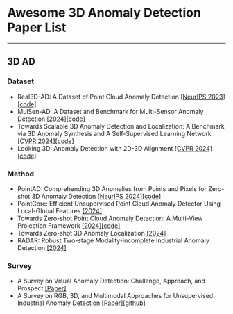 # Awesome 3D Anomaly Detection Paper List
---
## 3D AD
  ### Dataset
  + Real3D-AD: A Dataset of Point Cloud Anomaly Detection [[NeurIPS 2023]](https://arxiv.org/abs/2309.13226)[[code]](https://github.com/M-3LAB/Real3D-AD)
  + MulSen-AD: A Dataset and Benchmark for Multi-Sensor Anomaly Detection [[2024]](https://zzzbbbzzz.github.io/MulSen_AD/index.html)[[code]](https://github.com/ZZZBBBZZZ/MulSen-AD)
  + Towards Scalable 3D Anomaly Detection and Localization: A Benchmark via 3D Anomaly Synthesis and A Self-Supervised Learning Network [[CVPR 2024]](https://arxiv.org/abs/2311.14897)[[code]](https://github.com/Chopper-233/Anomaly-ShapeNet)
  + Looking 3D: Anomaly Detection with 2D-3D Alignment [[CVPR 2024]](https://arxiv.org/abs/2406.19393)[[code]](https://github.com/VICO-UoE/Looking3D?tab=readme-ov-file)

  ### Method
  + PointAD: Comprehending 3D Anomalies from Points and Pixels for Zero-shot 3D Anomaly Detection [[NeurIPS 2024]](https://arxiv.org/abs/2410.00320)[[code]](https://github.com/zqhang/PointAD)
  + PointCore: Efficient Unsupervised Point Cloud Anomaly Detector Using Local-Global Features [[2024]](https://arxiv.org/abs/2403.01804)
  + Towards Zero-shot Point Cloud Anomaly Detection: A Multi-View Projection Framework [[2024]](https://arxiv.org/abs/2409.13162)[[code]](https://github.com/hustCYQ/MVP-PCLIP)
  + Towards Zero-shot 3D Anomaly Localization [[2024]](https://arxiv.org/abs/2412.04304)
  + RADAR: Robust Two-stage Modality-incomplete Industrial Anomaly Detection [[2024]](https://www.arxiv.org/abs/2410.01737)

  ### Survey
  + A Survey on Visual Anomaly Detection: Challenge, Approach, and Prospect [[Paper]](https://arxiv.org/pdf/2401.16402)
  + A Survey on RGB, 3D, and Multimodal Approaches for Unsupervised Industrial Anomaly Detection [[Paper]](https://arxiv.org/pdf/2410.21982)[[github]](https://github.com/Sunny5250/Awesome-Multi-Setting-UIAD)
